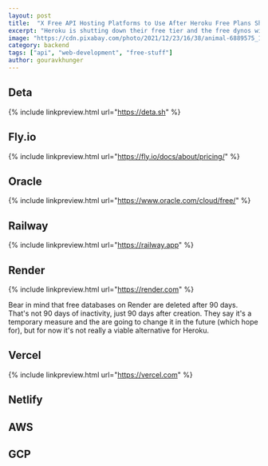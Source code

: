 ```yaml
---
layout: post
title:  "X Free API Hosting Platforms to Use After Heroku Free Plans Shutdown"
excerpt: "Heroku is shutting down their free tier and the free dynos will be deleted starting November 28, 2022. Here are top x alternatives to Heroku free plan to deploy your APIs seamlessly, without any restrictions!"
image: "https://cdn.pixabay.com/photo/2021/12/23/16/38/animal-6889575_1280.jpg"
category: backend
tags: ["api", "web-development", "free-stuff"]
author: gouravkhunger
---
```


## Deta

{% include linkpreview.html url="https://deta.sh" %}

## Fly.io

{% include linkpreview.html url="https://fly.io/docs/about/pricing/" %}

## Oracle

{% include linkpreview.html url="https://www.oracle.com/cloud/free/" %}

## Railway

{% include linkpreview.html url="https://railway.app" %}

## Render

{% include linkpreview.html url="https://render.com" %}

Bear in mind that free databases on Render are deleted after 90 days.
That's not 90 days of inactivity, just 90 days after creation. They say it's
a temporary measure and the are going to change it in the future (which
hope for), but for now it's not really a viable alternative for Heroku.

## Vercel

{% include linkpreview.html url="https://vercel.com" %}

## Netlify

## AWS

## GCP


